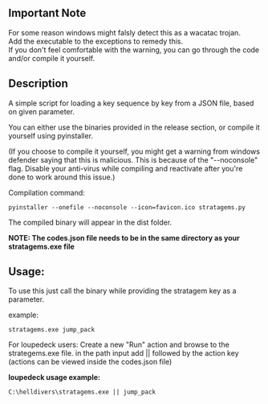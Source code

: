 ## Important Note

For some reason windows might falsly detect this as a wacatac trojan.<br>
Add the executable to the exceptions to remedy this.<br>
If you don't feel comfortable with the warning, you can go through the code and/or compile it yourself.

## Description

A simple script for loading a key sequence by key from a JSON file, based on given parameter.

You can either use the binaries provided in the release section, or compile it yourself using pyinstaller.

(If you choose to compile it yourself, you might get a warning from windows defender saying that this is malicious.
This is because of the "--noconsole" flag.
Disable your anti-virus while compiling and reactivate after you're done to work around this issue.)

Compilation command:
```
pyinstaller --onefile --noconsole --icon=favicon.ico stratagems.py
```
The compiled binary will appear in the dist folder.

**NOTE: The codes.json file needs to be in the same directory as your stratagems.exe file**

## Usage:

To use this just call the binary while providing the stratagem key as a parameter.

example:

```
stratagems.exe jump_pack
```

For loupedeck users:
Create a new "Run" action and browse to the strategems.exe file.
in the path input add || followed by the action key  (actions can be viewed inside the codes.json file)

**loupedeck usage example:**

```
C:\helldivers\stratagems.exe || jump_pack
```
